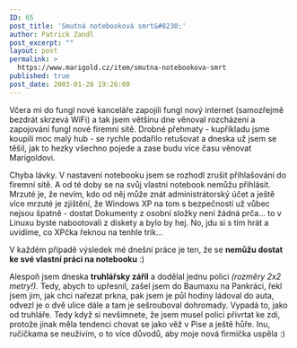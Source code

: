```yaml
---
ID: 65
post_title: 'Smutná notebooková smrt&#8230;'
author: Patrick Zandl
post_excerpt: ""
layout: post
permalink: >
  https://www.marigold.cz/item/smutna-notebookova-smrt
published: true
post_date: 2003-01-28 19:26:00
---
```

<P>Včera mi do fungl nové kanceláře zapojili fungl nový internet (samozřejmě bezdrát skrzevá WiFi) a tak jsem většinu dne věnoval rozcházení a zapojování fungl nové firemní sítě. Drobné přehmaty - kupříkladu jsme koupili moc malý hub - se rychle podařilo retušovat a dneska už jsem se těšil, jak to hezky všechno pojede a zase budu více času věnovat Marigoldovi. </P>
<P>Chyba lávky. V nastavení notebooku jsem se rozhodl zrušit přihlašování do firemní sítě. A od té doby se na svůj vlastní notebook nemůžu přihlásit. Mrzuté je, že nevím, kdo od něj může znát administrátorský účet a ještě více mrzuté je zjištění, že Windows XP na tom s bezpečností už vůbec nejsou špatně - dostat Dokumenty z osobní složky není žádná prča... to v Linuxu byste nabootovali z diskety a bylo by hej. No, jdu si s tím hrát a uvidíme, co XPčka řeknou na tenhle trik...</P>
<P>V každém případě výsledek mé dnešní práce je ten, že se <STRONG>nemůžu dostat ke své vlastní práci na notebooku</STRONG> :)</P>
<P>Alespoň jsem dneska <STRONG>truhlářsky zářil</STRONG> a dodělal jednu polici <EM>(rozměry 2x2 metry!).</EM> Tedy, abych to upřesnil, zašel jsem do Baumaxu na Pankráci, řekl jsem jim, jak chci nařezat prkna, pak jsem je půl hodiny ládoval do auta, odvezl je o dvě ulice dále a tam je sešrouboval dohromady. Vypadá to, jako od truhláře. Tedy když si nevšimnete, že jsem musel polici přivrtat ke zdi, protože jinak měla tendenci chovat se jako věž v Pise a ještě hůře. Inu, ručičkama se neuživím, o to více důvodů, aby moje nová firmička uspěla :)</P>